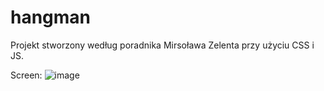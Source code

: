 # hangman

Projekt stworzony według poradnika Mirsoława Zelenta przy użyciu CSS i JS.

Screen:
![image](https://user-images.githubusercontent.com/56487722/128200107-7ca17e9d-822e-4b1c-a8eb-d00408c61e0e.png)
